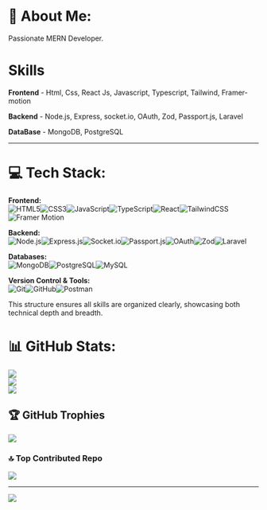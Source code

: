 # 💫 About Me:
Passionate MERN Developer.

# Skills
**Frontend** - Html, Css, React Js, Javascript, Typescript, Tailwind, Framer-motion

**Backend** - Node.js, Express, socket.io, OAuth, Zod, Passport.js, Laravel

**DataBase** - MongoDB, PostgreSQL

---
# 💻 Tech Stack:  
**Frontend:**  
![HTML5](https://img.shields.io/badge/html5-%23E34F26.svg?style=for-the-badge&logo=html5&logoColor=white)![CSS3](https://img.shields.io/badge/css3-%231572B6.svg?style=for-the-badge&logo=css3&logoColor=white)![JavaScript](https://img.shields.io/badge/javascript-%23323330.svg?style=for-the-badge&logo=javascript&logoColor=%23F7DF1E)![TypeScript](https://img.shields.io/badge/typescript-%23007ACC.svg?style=for-the-badge&logo=typescript&logoColor=white)![React](https://img.shields.io/badge/react-%2320232a.svg?style=for-the-badge&logo=react&logoColor=%2361DAFB)![TailwindCSS](https://img.shields.io/badge/tailwindcss-%2338B2AC.svg?style=for-the-badge&logo=tailwind-css&logoColor=white)![Framer Motion](https://img.shields.io/badge/framer_motion-%23000000.svg?style=for-the-badge&logo=framer&logoColor=white)

**Backend:**  
![Node.js](https://img.shields.io/badge/node.js-6DA55F?style=for-the-badge&logo=node.js&logoColor=white)![Express.js](https://img.shields.io/badge/express.js-%23404d59.svg?style=for-the-badge&logo=express&logoColor=%2361DAFB)![Socket.io](https://img.shields.io/badge/Socket.io-black?style=for-the-badge&logo=socket.io&badgeColor=010101)![Passport.js](https://img.shields.io/badge/Passport.js-34E27A?style=for-the-badge&logo=passport&logoColor=white)![OAuth](https://img.shields.io/badge/OAuth-2.0-%2300d8ff.svg?style=for-the-badge)![Zod](https://img.shields.io/badge/zod-%233068b7.svg?style=for-the-badge&logo=zod&logoColor=white)![Laravel](https://img.shields.io/badge/laravel-%23FF2D20.svg?style=for-the-badge&logo=laravel&logoColor=white)

**Databases:**  
![MongoDB](https://img.shields.io/badge/MongoDB-%234ea94b.svg?style=for-the-badge&logo=mongodb&logoColor=white)![PostgreSQL](https://img.shields.io/badge/postgres-%23316192.svg?style=for-the-badge&logo=postgresql&logoColor=white)![MySQL](https://img.shields.io/badge/mysql-4479A1.svg?style=for-the-badge&logo=mysql&logoColor=white)


**Version Control & Tools:**  
![Git](https://img.shields.io/badge/git-%23F05033.svg?style=for-the-badge&logo=git&logoColor=white)![GitHub](https://img.shields.io/badge/github-%23121011.svg?style=for-the-badge&logo=github&logoColor=white)![Postman](https://img.shields.io/badge/Postman-FF6C37?style=for-the-badge&logo=postman&logoColor=white)  

This structure ensures all skills are organized clearly, showcasing both technical depth and breadth.


# 📊 GitHub Stats:
![](https://github-readme-stats.vercel.app/api?username=raazshrestha9876&theme=dark&hide_border=false&include_all_commits=true&count_private=true)<br/>
![](https://github-readme-streak-stats.herokuapp.com/?user=raazshrestha9876&theme=dark&hide_border=false)<br/>
![](https://github-readme-stats.vercel.app/api/top-langs/?username=raazshrestha9876&theme=dark&hide_border=false&include_all_commits=true&count_private=true&layout=compact)

## 🏆 GitHub Trophies
![](https://github-profile-trophy.vercel.app/?username=raazshrestha9876&theme=radical&no-frame=false&no-bg=true&margin-w=4)

### 🔝 Top Contributed Repo
![](https://github-contributor-stats.vercel.app/api?username=raazshrestha9876&limit=5&theme=dark&combine_all_yearly_contributions=true)

---
[![](https://visitcount.itsvg.in/api?id=raazshrestha9876&icon=0&color=0)](https://visitcount.itsvg.in)

<!-- Proudly created with GPRM ( https://gprm.itsvg.in ) -->
